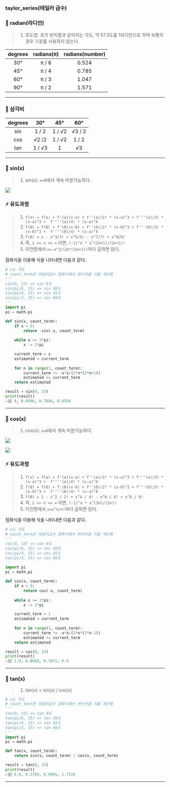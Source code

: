 ### taylor_series(테일러 급수)

### 📍 radian(라디안)
>1. 호도법: 호가 반지름과 같아지는 각도, 약 57.3도를 1라디안으로 하며 보통의 경우 기호를 사용하지 않는다.

| degrees | radians(π) | radians(number) | 
| :----: | :----: | :----: |
| 30°  | π / 6 | 0.524 | 
| 45°  | π / 4 | 0.785 | 
| 60°  | π / 3 | 1.047 | 
| 90°  | π / 2 | 1.571 |

---

### 📍 삼각비
| degrees | 30° | 45° | 60° |
| :----: | :----: | :----: | :----: |
| sin  | 1 / 2 | 1 / √2 | √3 / 2 |
| cos  | √2 /2 | 1 / √2 | 1 / 2 |
| tan  | 1 / √3 | 1 | √3 |

---

### 📍 sin(x)
> 1. sin(x): `x=0`에서 계속 미분가능하다.

 ![](https://images.velog.io/images/abcd8637/post/7b1e1cff-b987-415f-8ed1-a851105583bc/KakaoTalk_Photo_2021-02-15-12-55-04.jpeg)

### ⚡️ 유도과정

> 1. `f(x) = f(a) + f'(a)(x-a) + f''(a)/2! * (x-a)^2 + f'''(a)/3! * (x-a)^3 +  f''''(a)/4! * (x-a)^4`
> 2. `f(0) = f(0) + f'(0)(x-0) + f''(0)/2! * (x-0)^2 + f'''(0)/3! * (x-0)^3 +  f''''(0)/4! * (x-a)^4`
> 3. `f(0) = x - x^3/3! + x^5/5! - x^7/7! + x^9/9!`
> 4. 즉, `1 <= n <= ∞` 이면, `(-1)^n * x^(2n+1)/(2n+1)!`
> 5. 이전항에서 `x=-x^2/(2n*(2n+1))`마다 곱하면 된다.

점화식을 이용해 식을 나타내면 다음과 같다.

```python
# x는 각도
# count_term은 테일러급수 점화식에서 변수만큼 식을 계산함
'''
sin(0, 15) => sin 0도
sin(pi/6, 15) => sin 30도
sin(pi/4, 15) => sin 45도
sin(pi/3, 15) => sin 60도
'''
import pi
pi = math.pi

def sin(x, count_term):
    if x < 0:
        return -sin(-x, count_term)
        
    while x >= 2*pi:
        x -= 2*pi

    current_term = x
    estimated = current_term
    
    for n in range(1, count_term):
        current_term *= -x*x/(2*n*(2*n+1))
        estimated += current_term
    return estimated

result = sin(0, 15)
print(result)
👉🏽 0, 0.4996, 0.7046, 0.8558
```

---

### 📍 cos(x)
> 1. cos(x): `x=0`에서 계속 미분가능하다.

 ![](https://images.velog.io/images/abcd8637/post/168ebd09-a4ac-40ac-b558-b474e12b99f2/KakaoTalk_Photo_2021-02-15-13-24-21.jpeg)

 ![](https://images.velog.io/images/abcd8637/post/1f2e6fe5-300e-416c-957e-7e08e3ebb974/2.jpeg)

### ⚡️ 유도과정
> 1. `f(x) = f(a) + f'(a)(x-a) + f''(a)/2! * (x-a)^2 + f'''(a)/3! * (x-a)^3 +  f''''(a)/4! * (x-a)^4`
> 2. `f(0) = f(0) + f'(0)(x-0) + f''(0)/2! * (x-0)^2 + f'''(0)/3! * (x-0)^3 +  f''''(0)/4! * (x-a)^4`
> 3. `f(0) = 1 - x^2 / 2! + x^4 / 4! - x^6 / 6! + x^8 / 8!`
> 4. 즉, `1 <= n <= ∞` 이면, `(-1)^n * x^(2n)/(2n)!`
> 5. 이전항에서 `x=x^n/n!`마다 곱하면 된다.

점화식을 이용해 식을 나타내면 다음과 같다.

```python
# x는 각도
# count_term은 테일러급수 점화식에서 변수만큼 식을 계산함
'''
cos(0, 15) => cos 0도
cos(pi/6, 15) => cos 30도
cos(pi/4, 15) => cos 45도
cos(pi/3, 15) => cos 60도
'''
import pi
pi = math.pi

def cos(x, count_term):
    if x < 0:
        return cos(-x, count_term)
        
    while x >= 2*pi:
        x -= 2*pi

    current_term = 1
    estimated = current_term
    
    for n in range(1, count_term):
        current_term *= -x*x/(2*n*(2*n-1))
        estimated += current_term
    return estimated

result = cos(0, 15)
print(result)
👉🏽 1.0, 0.8660, 0.7071, 0.5
```

---

### 📍 tan(x)

> 1. tan(x) = sin(x) / cos(x)
> 
```python
# x는 각도
# count_term은 테일러급수 점화식에서 변수만큼 식을 계산함
'''
tan(0, 15) => tan 0도
tan(pi/6, 15) => tan 30도
tan(pi/4, 15) => tan 45도
tan(pi/3, 15) => tan 60도
'''
import pi
pi = math.pi

def tan(x, count_term):
    return sin(x, count_term) / cos(x, count_term)

result = tan(0, 15)
print(result)
👉🏽 0.0, 0.5769, 0.9965, 1.7116
```
---